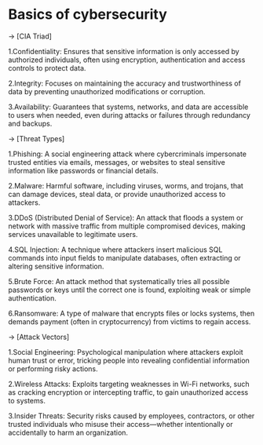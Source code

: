 # Basics of cybersecurity

->  [CIA Triad]

1.Confidentiality: Ensures that sensitive information is only accessed by authorized individuals, often using encryption, authentication
                   and access controls to protect data.

2.Integrity: Focuses on maintaining the accuracy and trustworthiness of data by preventing unauthorized modifications or corruption.

3.Availability: Guarantees that systems, networks, and data are accessible to users when needed, even during attacks or failures 
                through redundancy and backups.


->  [Threat Types]


1.Phishing: A social engineering attack where cybercriminals impersonate trusted entities via emails, messages, or websites to steal sensitive information 
           like passwords or financial details.

2.Malware: Harmful software, including viruses, worms, and trojans, that can damage devices, steal data, or provide unauthorized access to attackers.

3.DDoS (Distributed Denial of Service): An attack that floods a system or network with massive traffic from multiple compromised devices, making services
                                        unavailable to legitimate users.

4.SQL Injection: A technique where attackers insert malicious SQL commands into input fields to manipulate databases, often extracting or altering sensitive 
                information.

5.Brute Force: An attack method that systematically tries all possible passwords or keys until the correct one is found, exploiting weak or simple authentication.

6.Ransomware: A type of malware that encrypts files or locks systems, then demands payment (often in cryptocurrency) from victims to regain access.


->  [Attack Vectors]


1.Social Engineering: Psychological manipulation where attackers exploit human trust or error, tricking people into revealing confidential information or performing 
                      risky actions.

2.Wireless Attacks: Exploits targeting weaknesses in Wi-Fi networks, such as cracking encryption or intercepting traffic, to gain unauthorized access to systems.

3.Insider Threats: Security risks caused by employees, contractors, or other trusted individuals who misuse their access—whether intentionally or accidentally to 
                    harm an organization.
